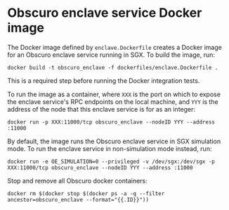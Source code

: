 # Obscuro enclave service Docker image

The Docker image defined by `enclave.Dockerfile` creates a Docker image for an Obscuro enclave service running in SGX. 
To build the image, run:

    docker build -t obscuro_enclave -f dockerfiles/enclave.Dockerfile .

This is a required step before running the Docker integration tests.

To run the image as a container, where `XXX` is the port on which to expose the enclave service's RPC endpoints on the 
local machine, and `YYY` is the address of the node that this enclave service is for as an integer:

    docker run -p XXX:11000/tcp obscuro_enclave --nodeID YYY --address :11000

By default, the image runs the Obscuro enclave service in SGX simulation mode. To run the enclave service in 
non-simulation mode instead, run:

    docker run -e OE_SIMULATION=0 --privileged -v /dev/sgx:/dev/sgx -p XXX:11000/tcp obscuro_enclave --nodeID YYY --address :11000

Stop and remove all Obscuro docker containers:

    docker rm $(docker stop $(docker ps -a -q --filter ancestor=obscuro_enclave --format="{{.ID}}"))
